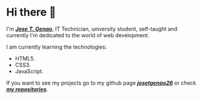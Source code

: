 # Hi there 👋

<!--
**josetgenao26/josetgenao26** is a ✨ _special_ ✨ repository because its `README.md` (this file) appears on your GitHub profile.

Here are some ideas to get you started:

- 🔭 I’m currently working on ...
- 🌱 I’m currently learning ...
- 👯 I’m looking to collaborate on ...
- 🤔 I’m looking for help with ...
- 💬 Ask me about ...
- 📫 How to reach me: ...
- 😄 Pronouns: ...
- ⚡ Fun fact: ...
-->

I'm [***Jose T. Genao***](josetgenao26.github.io), IT Technician, university student, self-taught and currently I'm dedicated to the world of web development.

I am currently learning the technologies:
- HTML5.
- CSS3.
- JavaScript.

If you want to see my projects go to my github page [***josetgenao26***](josetgenao26.github.io) or check [***my repositories***](https://github.com/josetgenao26?tab=repositories).
